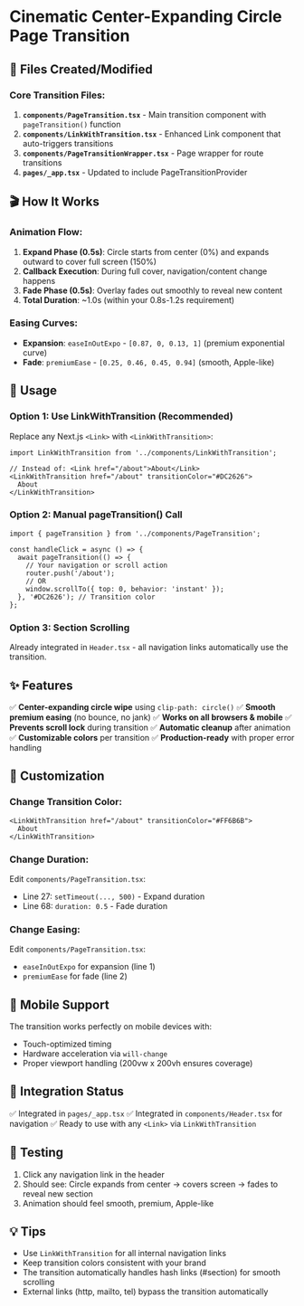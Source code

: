 # Cinematic Center-Expanding Circle Page Transition

## 📁 Files Created/Modified

### Core Transition Files:
1. **`components/PageTransition.tsx`** - Main transition component with `pageTransition()` function
2. **`components/LinkWithTransition.tsx`** - Enhanced Link component that auto-triggers transitions
3. **`components/PageTransitionWrapper.tsx`** - Page wrapper for route transitions
4. **`pages/_app.tsx`** - Updated to include PageTransitionProvider

## 🎬 How It Works

### Animation Flow:
1. **Expand Phase (0.5s)**: Circle starts from center (0%) and expands outward to cover full screen (150%)
2. **Callback Execution**: During full cover, navigation/content change happens
3. **Fade Phase (0.5s)**: Overlay fades out smoothly to reveal new content
4. **Total Duration**: ~1.0s (within your 0.8s-1.2s requirement)

### Easing Curves:
- **Expansion**: `easeInOutExpo` - `[0.87, 0, 0.13, 1]` (premium exponential curve)
- **Fade**: `premiumEase` - `[0.25, 0.46, 0.45, 0.94]` (smooth, Apple-like)

## 🚀 Usage

### Option 1: Use LinkWithTransition (Recommended)
Replace any Next.js `<Link>` with `<LinkWithTransition>`:

```tsx
import LinkWithTransition from '../components/LinkWithTransition';

// Instead of: <Link href="/about">About</Link>
<LinkWithTransition href="/about" transitionColor="#DC2626">
  About
</LinkWithTransition>
```

### Option 2: Manual pageTransition() Call
```tsx
import { pageTransition } from '../components/PageTransition';

const handleClick = async () => {
  await pageTransition(() => {
    // Your navigation or scroll action
    router.push('/about');
    // OR
    window.scrollTo({ top: 0, behavior: 'instant' });
  }, '#DC2626'); // Transition color
};
```

### Option 3: Section Scrolling
Already integrated in `Header.tsx` - all navigation links automatically use the transition.

## ✨ Features

✅ **Center-expanding circle wipe** using `clip-path: circle()`
✅ **Smooth premium easing** (no bounce, no jank)
✅ **Works on all browsers & mobile**
✅ **Prevents scroll lock** during transition
✅ **Automatic cleanup** after animation
✅ **Customizable colors** per transition
✅ **Production-ready** with proper error handling

## 🎨 Customization

### Change Transition Color:
```tsx
<LinkWithTransition href="/about" transitionColor="#FF6B6B">
  About
</LinkWithTransition>
```

### Change Duration:
Edit `components/PageTransition.tsx`:
- Line 27: `setTimeout(..., 500)` - Expand duration
- Line 68: `duration: 0.5` - Fade duration

### Change Easing:
Edit `components/PageTransition.tsx`:
- `easeInOutExpo` for expansion (line 1)
- `premiumEase` for fade (line 2)

## 📱 Mobile Support

The transition works perfectly on mobile devices with:
- Touch-optimized timing
- Hardware acceleration via `will-change`
- Proper viewport handling (200vw x 200vh ensures coverage)

## 🔧 Integration Status

✅ Integrated in `pages/_app.tsx`
✅ Integrated in `components/Header.tsx` for navigation
✅ Ready to use with any `<Link>` via `LinkWithTransition`

## 🎯 Testing

1. Click any navigation link in the header
2. Should see: Circle expands from center → covers screen → fades to reveal new section
3. Animation should feel smooth, premium, Apple-like

## 💡 Tips

- Use `LinkWithTransition` for all internal navigation links
- Keep transition colors consistent with your brand
- The transition automatically handles hash links (#section) for smooth scrolling
- External links (http, mailto, tel) bypass the transition automatically

